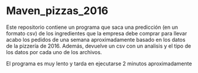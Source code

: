 # Maven_pizzas_2016
Este repositorio contiene un programa que saca una predicción (en un formato csv) de los ingredientes que la empresa debe comprar para llevar acabo los pedidos de una semana aproximadamente basado en los datos de la pizzería de 2016. Además, devuelve un csv con un analisis y el tipo de los datos por cada uno de los archivos.

El programa es muy lento y tarda en ejecutarse 2 minutos aproximadamente
